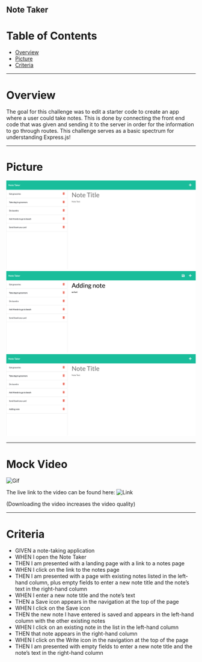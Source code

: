 ## Note Taker

# Table of Contents
- [Overview](#Overview)
- [Picture](#Picture)
- [Criteria](#Criteria)

---

# Overview

The goal for this challenge was to edit a starter code to create an app where a user could take notes. This is done by connecting the front end code that was given and sending it to the server in order for the information to go through routes. This challenge serves as a basic spectrum for understanding Express.js!

---

# Picture

![Seeing Notes](./assets/screenshot1.jpg)
![Adding Note](./assets/screenshot2.jpg)
![Deleting Note](./assets/screnshot3.jpg)

---

# Mock Video

![Gif](./assets/note%20taker.gif)

The live link to the video can be found here:
![Link](https://drive.google.com/file/d/1WeIeQYQ-tSDtk4Mns5iqT6FL0lMJEXot/view)

(Downloading the video increases the video quality)

---

# Criteria
- GIVEN a note-taking application
- WHEN I open the Note Taker
- THEN I am presented with a landing page with a link to a notes page
- WHEN I click on the link to the notes page
- THEN I am presented with a page with existing notes listed in the left-hand column, plus empty fields to enter a new note title and the note’s text in the right-hand column
- WHEN I enter a new note title and the note’s text
- THEN a Save icon appears in the navigation at the top of the page
- WHEN I click on the Save icon
- THEN the new note I have entered is saved and appears in the left-hand column with the other existing notes
- WHEN I click on an existing note in the list in the left-hand column
- THEN that note appears in the right-hand column
- WHEN I click on the Write icon in the navigation at the top of the page
- THEN I am presented with empty fields to enter a new note title and the note’s text in the right-hand column